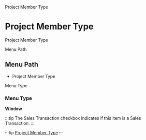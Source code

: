 
Project Member Type
# Project Member Type


Project Member Type

Menu Path
## Menu Path



- Project Member Type

Menu Type
### Menu Type

**Window**

:::tip
The Sales Transaction checkbox indicates if this item is a Sales Transaction.
:::

:::tip
[Project Member Type](functional-guide/window/window-project-member-type.md)
:::